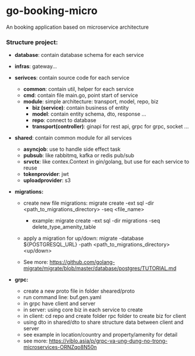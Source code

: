 # go-booking-micro
An booking application based on microservice architecture

### **Structure project:**
- **database**: contain database schema for each service
- **infras**: gateway...
- **serivces**: contain source code for each service
    + **common**: contain util, helper for each service
    + **cmd**: contain file main.go, point start of service
    + **module**: simple architecture: transport, model, repo, biz
        + **biz (service)**: contain business of entity
        + **model**: contain entity schema, dto, response ...
        + **repo**: connect to database
        + **transport(controller)**: ginapi for rest api, grpc for grpc, socket ... 
- **shared**: contain common module for all services
    + **asyncjob**: use to handle side effect task
    + **pubsub**: like rabbitmq, kafka or redis pub/sub
    + **srvctx**: like contex.Context in gin/golang, but use for each service to reuse
    + **tokenprovider**: jwt
    + **uploadprovider**: s3

- **migrations:**
    + create new file migrations: migrate create -ext sql -dir <path_to_migrations_directory> -seq <file_name>
        - example:  migrate create -ext sql -dir migrations -seq delete_type_amenity_table 
    + apply a migration for up/down: migrate -database ${POSTGRESQL_URL} -path <path_to_migrations_directory> <up/down> <index>
  
    + See more: https://github.com/golang-migrate/migrate/blob/master/database/postgres/TUTORIAL.md
- **grpc:**
    + create a new proto file in folder sheared/proto
    + run command line: buf.gen.yaml
    + in grpc have client and server
    + in server: using core biz in each service to create 
    + in client: cd repo and create folder rpc folder to create biz for client
    + using dto in shared/dto to share structure data between client and server
    + see example in location/country and property/amenity for detail
    + see more: https://viblo.asia/p/grpc-va-ung-dung-no-trong-microservices-ORNZqo8N50n